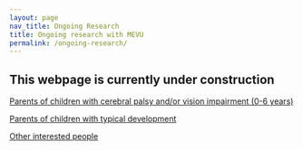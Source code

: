```yaml
---
layout: page
nav_title: Ongoing Research
title: Ongoing research with MEVU
permalink: /ongoing-research/
---
```

## This webpage is currently under construction


[Parents of children with cerebral palsy and/or vision impairment (0-6 years)](https://rdcap.acu.edu.au/surveys/?s=TXJ9MPC3JT)

[Parents of children with typical development](https://rdcap.acu.edu.au/surveys/?s=PA93YHLKRD)

[Other interested people]() 
